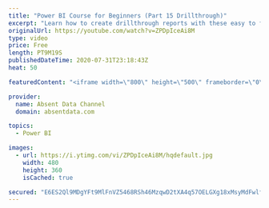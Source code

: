 ```yaml
---
title: "Power BI Course for Beginners (Part 15 Drillthrough)"
excerpt: "Learn how to create drillthrough reports with these easy to follow steps."
originalUrl: https://youtube.com/watch?v=ZPDpIceAi8M
type: video
price: Free
length: PT9M19S
publishedDateTime: 2020-07-31T23:18:43Z
heat: 50

featuredContent: "<iframe width=\"800\" height=\"500\" frameborder=\"0\" src=\"https://www.youtube.com/embed/ZPDpIceAi8M\" allow=\"accelerometer; autoplay; encrypted-media; gyroscope; picture-in-picture\" allowfullscreen></iframe>"

provider:
  name: Absent Data Channel
  domain: absentdata.com

topics:
  - Power BI

images:
  - url: https://i.ytimg.com/vi/ZPDpIceAi8M/hqdefault.jpg
    width: 480
    height: 360
    isCached: true

secured: "E6ES2Ql9MDgYFt9MlFnVZ5468RSh46MzqwD2tXA4q57OELGXg18xMsyMdFwlf8f+mXmeD+I+PKtbXIPpF9iFtClDjnlNu3MUGgrn4yGDdhBb1KGrtBPW4QpT4psCIIn5px9ztCEfX/nuNxzsxGaPhB2PVk6MQwI5p3z8Ctf2nwLqCeSJx0Ly4DEudwnie6T/oV4B1XUUe+6PC1P3VDHR036Yd4NzD246/Nwfhf2LdpsI0LTuotDqsM/HY/vFtO5WiQeAFAtI3FbnTFJKdmnuk1pFA3kHluTa2vxPE9rzV/Kl6ZyZ+EQhavDxBpAoA87RS/8NU3FhrkM0maIx3JxWGbsFySTnTT/yEeORjAg6VFId4RdtTOImrf4l9Bomn2kqMODfy7cZi2J0Brf33OfxQ3AosqOTkW2fCNMERASbxZ4=;7+zBZt0RP/XigfGrIqUG1g=="
---
```


